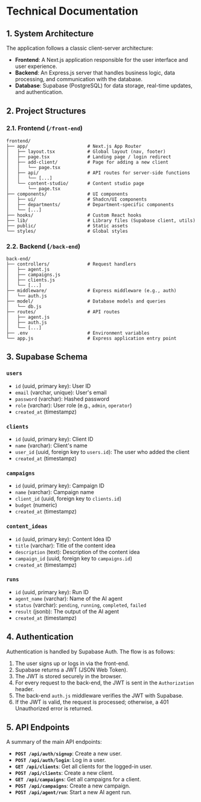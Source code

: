 # Technical Documentation

## 1. System Architecture

The application follows a classic client-server architecture:

*   **Frontend**: A Next.js application responsible for the user interface and user experience.
*   **Backend**: An Express.js server that handles business logic, data processing, and communication with the database.
*   **Database**: Supabase (PostgreSQL) for data storage, real-time updates, and authentication.

## 2. Project Structures

### 2.1. Frontend (`/front-end`)

```
frontend/
├── app/                      # Next.js App Router
│   ├── layout.tsx            # Global layout (nav, footer)
│   ├── page.tsx              # Landing page / login redirect
│   ├── add-client/           # Page for adding a new client
│   │   └── page.tsx
│   ├── api/                  # API routes for server-side functions
│   │   └── [...]
│   └── content-studio/       # Content studio page
│       └── page.tsx
├── components/               # UI components
│   ├── ui/                   # Shadcn/UI components
│   ├── departments/          # Department-specific components
│   └── [...]
├── hooks/                    # Custom React hooks
├── lib/                      # Library files (Supabase client, utils)
├── public/                   # Static assets
└── styles/                   # Global styles
```

### 2.2. Backend (`/back-end`)

```
back-end/
├── controllers/              # Request handlers
│   ├── agent.js
│   ├── campaigns.js
│   ├── clients.js
│   └── [...]
├── middleware/               # Express middleware (e.g., auth)
│   └── auth.js
├── model/                    # Database models and queries
│   └── db.js
├── routes/                   # API routes
│   ├── agent.js
│   ├── auth.js
│   └── [...]
├── .env                      # Environment variables
└── app.js                    # Express application entry point
```

## 3. Supabase Schema

### `users`

*   `id` (uuid, primary key): User ID
*   `email` (varchar, unique): User's email
*   `password` (varchar): Hashed password
*   `role` (varchar): User role (e.g., `admin`, `operator`)
*   `created_at` (timestampz)

### `clients`

*   `id` (uuid, primary key): Client ID
*   `name` (varchar): Client's name
*   `user_id` (uuid, foreign key to `users.id`): The user who added the client
*   `created_at` (timestampz)

### `campaigns`

*   `id` (uuid, primary key): Campaign ID
*   `name` (varchar): Campaign name
*   `client_id` (uuid, foreign key to `clients.id`)
*   `budget` (numeric)
*   `created_at` (timestampz)

### `content_ideas`

*   `id` (uuid, primary key): Content Idea ID
*   `title` (varchar): Title of the content idea
*   `description` (text): Description of the content idea
*   `campaign_id` (uuid, foreign key to `campaigns.id`)
*   `created_at` (timestampz)

### `runs`

*   `id` (uuid, primary key): Run ID
*   `agent_name` (varchar): Name of the AI agent
*   `status` (varchar): `pending`, `running`, `completed`, `failed`
*   `result` (jsonb): The output of the AI agent
*   `created_at` (timestampz)

## 4. Authentication

Authentication is handled by Supabase Auth. The flow is as follows:

1.  The user signs up or logs in via the front-end.
2.  Supabase returns a JWT (JSON Web Token).
3.  The JWT is stored securely in the browser.
4.  For every request to the back-end, the JWT is sent in the `Authorization` header.
5.  The back-end `auth.js` middleware verifies the JWT with Supabase.
6.  If the JWT is valid, the request is processed; otherwise, a 401 Unauthorized error is returned.

## 5. API Endpoints

A summary of the main API endpoints:

*   **`POST /api/auth/signup`**: Create a new user.
*   **`POST /api/auth/login`**: Log in a user.
*   **`GET /api/clients`**: Get all clients for the logged-in user.
*   **`POST /api/clients`**: Create a new client.
*   **`GET /api/campaigns`**: Get all campaigns for a client.
*   **`POST /api/campaigns`**: Create a new campaign.
*   **`POST /api/agent/run`**: Start a new AI agent run.
                                                                                                                                                                                                                                                                                                                                                                                                                                                                                                                                                                                                                                                                                                                    